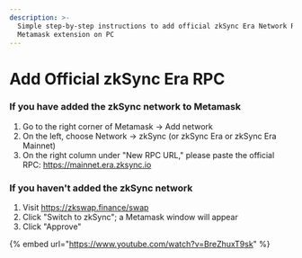 ```yaml
---
description: >-
  Simple step-by-step instructions to add official zkSync Era Network RPC for
  Metamask extension on PC
---
```


# Add Official zkSync Era RPC

### If you have added the zkSync network to Metamask

1. Go to the right corner of Metamask -> Add network
2. On the left, choose Network -> zkSync (or zkSync Era or zkSync Era Mainnet)
3. On the right column under "New RPC URL," please paste the official RPC: https://mainnet.era.zksync.io

### If you haven't added the zkSync network

1. Visit https://zkswap.finance/swap
2. Click "Switch to zkSync"; a Metamask window will appear
3. Click "Approve"

{% embed url="https://www.youtube.com/watch?v=BreZhuxT9sk" %}
